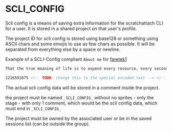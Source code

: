 # SCLI_CONFIG

Scli config is a means of saving extra information for the scratchattach CLI for a user.
It is stored in a shared project on that user's profile.

The project ID for scli config is stored using base128 or something using ASCII chars and some emojis to use as few chars as possible.
It will be separated from everything else by a space or newline.

Example of a SCLI-Config compliant `About me` for [faretek1](https://scratch.mit.edu/users/faretek1/)
```html
That the true meaning of life is to expend every resource, every second, and every thought, so as to spend as much time on thy computer as possible.

1216591875 <!-- TODO: change this to the special encoded text --> <!-- The associated project: https://scratch.mit.edu/projects/1216591875/ -->
```

The actual scli config data will be stored in a comment inside the project.

the project must be named `_SCLI_CONFIG_` without no sprites - only the stage - with only 1 comment, 
which would be the scli config data, which must end in `_SCLI_CONFIG_`

The project must be owned by the associated user or be in the saved sessions list (can be outside the group).
